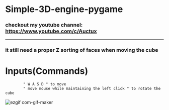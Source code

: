 # Simple-3D-engine-pygame

### checkout my youtube channel: https://www.youtube.com/c/Auctux
---
### it still need a proper Z sorting of faces when moving the cube

# Inputs(Commands)
            " W A S D " to move
            " move mouse while maintaining the left click " to rotate the cube


![ezgif com-gif-maker](https://user-images.githubusercontent.com/48150537/119512227-c00dc400-bd90-11eb-8643-0298be8bd933.gif)

